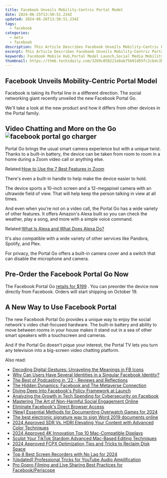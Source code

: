 ```yaml
---
title: Facebook Unveils Mobility-Centric Portal Model
date: 2024-06-25T13:50:51.234Z
updated: 2024-06-26T13:50:51.234Z
tags:
  - facebook
categories:
  - meta
  - facebook
description: This Article Describes Facebook Unveils Mobility-Centric Portal Model
excerpt: This Article Describes Facebook Unveils Mobility-Centric Portal Model
keywords: Facebook Mobile Hub,Portal Model Launch,Social Media Mobility,Next-Gen Portal Service,Unveiling Facebook Innovation,Digital Communication Platform,Interactive User Interface (IUI)
thumbnail: https://thmb.techidaily.com/3269c858221e8ab75b91d65fc2cbdc3bf0d972fb510d01ae54b3ad8d22470d02.jpg
---
```


## Facebook Unveils Mobility-Centric Portal Model

 Facebook is taking its Portal line in a different direction. The social networking giant recently unveiled the new Facebook Portal Go.

 We'll take a look at the new product and how it differs from other devices in the Portal family.

## Video Chatting and More on the Go ![facebook portal go charger](https://static1.makeuseofimages.com/wordpress/wp-content/uploads/2021/09/facebook-portal-go-charger-1.jpg)

 Portal Go brings the usual smart camera experience but with a unique twist. Thanks to a built-in battery, the device can be taken from room to room in a home during a Zoom video call or anything else.

 Related:[How to Use the 7 Best Features in Zoom](https://www.makeuseof.com/how-to-use-the-7-best-features-in-zoom/)

 There's even a built-in handle to help make the device easier to hold.

 The device sports a 10-inch screen and a 12-megapixel camera with an ultrawide field of view. That will help keep the person talking in view at all times.

 And even when you're not on a video call, the Portal Go has a wide variety of other features. It offers Amazon's Alexa built so you can check the weather, play a song, and more with a simple voice command.

 Related:[What Is Alexa and What Does Alexa Do?](https://www.makeuseof.com/what-does-alexa-do/)

 It's also compatible with a wide variety of other services like Pandora, Spotify, and Plex.

 For privacy, the Portal Go offers a built-in camera cover and a switch that can disable the microphone and camera.

## Pre-Order the Facebook Portal Go Now

 The Facebook Portal Go [retails for $199](https://portal.facebook.com/products/portal-go/) . You can preorder the device now directly from Facebook. Orders will start shipping on October 19.

## A New Way to Use Facebook Portal

 The new Facebook Portal Go provides a unique way to enjoy the social network's video chat-focused hardware. The built-in battery and ability to move between rooms in your house makes it stand out in a sea of other smart speakers with a touchscreen and cameras.

 And if the Portal Go doesn't pique your interest, the Portal TV lets you turn any television into a big-screen video chatting platform.


<ins class="adsbygoogle"
     style="display:block"
     data-ad-format="autorelaxed"
     data-ad-client="ca-pub-7571918770474297"
     data-ad-slot="1223367746"></ins>



<ins class="adsbygoogle"
     style="display:block"
     data-ad-client="ca-pub-7571918770474297"
     data-ad-slot="8358498916"
     data-ad-format="auto"
     data-full-width-responsive="true"></ins>

<span class="atpl-alsoreadstyle">Also read:</span>
<div><ul>
<li><a href="https://facebook.techidaily.com/decoding-digital-gestures-unraveling-the-meanings-in-fb-icons/"><u>Decoding Digital Gestures: Unraveling the Meanings in FB Icons</u></a></li>
<li><a href="https://facebook.techidaily.com/why-can-users-have-several-identities-in-a-singular-facebook-identity/"><u>Why Can Users Have Several Identities in a Singular Facebook Identity?</u></a></li>
<li><a href="https://facebook.techidaily.com/the-best-of-podcasting-in-22-reviews-and-reflections/"><u>The Best of Podcasting in '22 - Reviews and Reflections</u></a></li>
<li><a href="https://facebook.techidaily.com/the-hidden-dynamics-facebook-and-the-metaverse-connection/"><u>The Hidden Dynamics: Facebook and The Metaverse Connection</u></a></li>
<li><a href="https://facebook.techidaily.com/diving-deep-into-facebooks-policy-framework-at-launch/"><u>Diving Deep Into Facebook's Policy Framework at Launch</u></a></li>
<li><a href="https://facebook.techidaily.com/analyzing-the-growth-in-tech-spending-for-cybersecurity-on-facebook/"><u>Analyzing the Growth in Tech Spending for Cybersecurity on Facebook</u></a></li>
<li><a href="https://facebook.techidaily.com/mastering-the-art-of-non-harmful-social-engagement-online/"><u>Mastering The Art of Non-Harmful Social Engagement Online</u></a></li>
<li><a href="https://facebook.techidaily.com/eliminate-facebooks-direct-browser-access/"><u>Eliminate Facebook's Direct Browser Access</u></a></li>
<li><a href="https://digital-screen-recording.techidaily.com/new-essential-methods-for-documenting-overwatch-games-for-2024/"><u>[New] Essential Methods for Documenting Overwatch Games for 2024</u></a></li>
<li><a href="https://techidaily.com/the-best-electronic-signature-way-to-sign-word-2019-documents-online-by-ldigisigner-sign-a-word-sign-a-word/"><u>The best electronic signature way to sign Word 2019 documents online</u></a></li>
<li><a href="https://extra-support.techidaily.com/2024-approved-sdr-vs-hdri-elevating-your-content-with-advanced-color-techniques/"><u>2024 Approved  SDR Vs. HDRI  Elevating Your Content with Advanced Color Techniques</u></a></li>
<li><a href="https://fox-boxes.techidaily.com/2024-approved-4k-innovation-top-10-mac-compatible-displays/"><u>2024 Approved  4K Innovation  Top 10 Mac-Compatible Displays</u></a></li>
<li><a href="https://tiktok-clips.techidaily.com/sculpt-your-tiktok-stardom-advanced-mac-based-editing-techniques/"><u>Sculpt Your TikTok Stardom  Advanced Mac-Based Editing Techniques</u></a></li>
<li><a href="https://ai-vdieo-software.techidaily.com/2024-approved-fcpx-optimization-tips-and-tricks-to-reclaim-disk-space/"><u>2024 Approved FCPX Optimization Tips and Tricks to Reclaim Disk Space</u></a></li>
<li><a href="https://digital-screen-recording.techidaily.com/top-8-best-screen-recorders-with-no-lag-for-2024/"><u>Top 8 Best Screen Recorders with No Lag for 2024</u></a></li>
<li><a href="https://facebook-video-footage.techidaily.com/updated-professional-tricks-for-youtube-audio-amplification/"><u>[Updated] Professional Tricks for YouTube Audio Amplification</u></a></li>
<li><a href="https://facebook-clips.techidaily.com/pro-gopro-filming-and-live-sharing-best-practices-for-facebookperiscope/"><u>Pro Gopro Filming and Live Sharing  Best Practices for Facebook/Periscope</u></a></li>
</ul></div>
